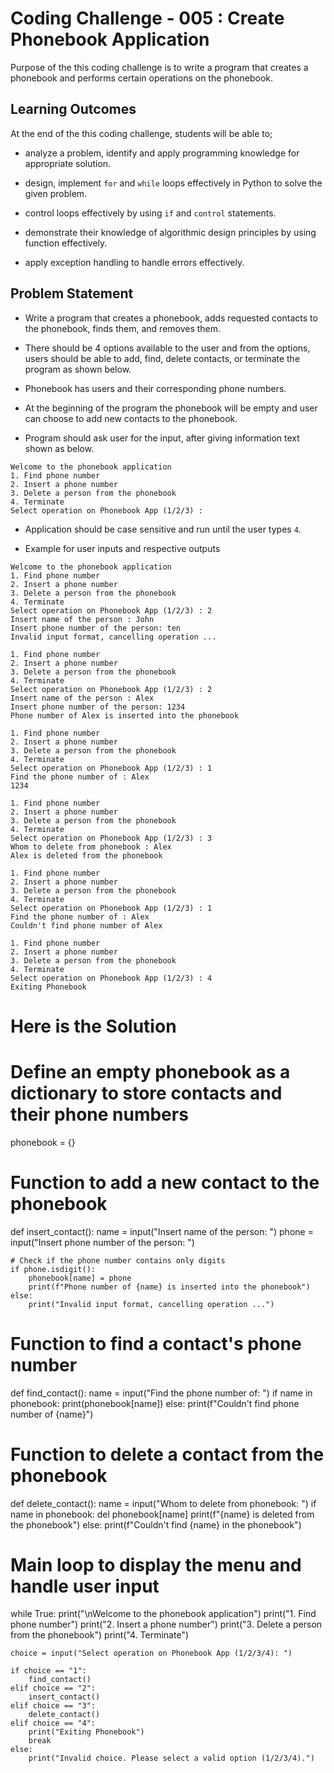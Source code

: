 # Coding Challenge - 005 : Create Phonebook Application

Purpose of the this coding challenge is to write a program that creates a phonebook and performs certain operations on the phonebook.

## Learning Outcomes

At the end of the this coding challenge, students will be able to;

- analyze a problem, identify and apply programming knowledge for appropriate solution.

- design, implement `for` and `while` loops effectively in Python to solve the given problem.

- control loops effectively by using `if` and `control` statements.

- demonstrate their knowledge of algorithmic design principles by using function effectively.

- apply exception handling to handle errors effectively.

## Problem Statement

- Write a program that creates a phonebook, adds requested contacts to the phonebook, finds them, and removes them.

- There should be 4 options available to the user and from the options, users should be able to add, find, delete contacts, or terminate the program as shown below.

- Phonebook has users and their corresponding phone numbers.

- At the beginning of the program the phonebook will be empty and user can choose to add new contacts to the phonebook.

- Program should ask user for the input, after giving information text shown as below.

```text
Welcome to the phonebook application
1. Find phone number
2. Insert a phone number
3. Delete a person from the phonebook
4. Terminate
Select operation on Phonebook App (1/2/3) :
```

- Application should be case sensitive and run until the user types `4`.

- Example for user inputs and respective outputs

```text
Welcome to the phonebook application
1. Find phone number
2. Insert a phone number
3. Delete a person from the phonebook
4. Terminate
Select operation on Phonebook App (1/2/3) : 2
Insert name of the person : John
Insert phone number of the person: ten
Invalid input format, cancelling operation ...

1. Find phone number
2. Insert a phone number
3. Delete a person from the phonebook
4. Terminate
Select operation on Phonebook App (1/2/3) : 2
Insert name of the person : Alex
Insert phone number of the person: 1234
Phone number of Alex is inserted into the phonebook

1. Find phone number
2. Insert a phone number
3. Delete a person from the phonebook
4. Terminate
Select operation on Phonebook App (1/2/3) : 1
Find the phone number of : Alex
1234

1. Find phone number
2. Insert a phone number
3. Delete a person from the phonebook
4. Terminate
Select operation on Phonebook App (1/2/3) : 3
Whom to delete from phonebook : Alex
Alex is deleted from the phonebook

1. Find phone number
2. Insert a phone number
3. Delete a person from the phonebook
4. Terminate
Select operation on Phonebook App (1/2/3) : 1
Find the phone number of : Alex
Couldn't find phone number of Alex

1. Find phone number
2. Insert a phone number
3. Delete a person from the phonebook
4. Terminate
Select operation on Phonebook App (1/2/3) : 4
Exiting Phonebook
```

# Here is the Solution

# Define an empty phonebook as a dictionary to store contacts and their phone numbers
phonebook = {}

# Function to add a new contact to the phonebook
def insert_contact():
    name = input("Insert name of the person: ")
    phone = input("Insert phone number of the person: ")
    
    # Check if the phone number contains only digits
    if phone.isdigit():
        phonebook[name] = phone
        print(f"Phone number of {name} is inserted into the phonebook")
    else:
        print("Invalid input format, cancelling operation ...")

# Function to find a contact's phone number
def find_contact():
    name = input("Find the phone number of: ")
    if name in phonebook:
        print(phonebook[name])
    else:
        print(f"Couldn't find phone number of {name}")

# Function to delete a contact from the phonebook
def delete_contact():
    name = input("Whom to delete from phonebook: ")
    if name in phonebook:
        del phonebook[name]
        print(f"{name} is deleted from the phonebook")
    else:
        print(f"Couldn't find {name} in the phonebook")

# Main loop to display the menu and handle user input
while True:
    print("\nWelcome to the phonebook application")
    print("1. Find phone number")
    print("2. Insert a phone number")
    print("3. Delete a person from the phonebook")
    print("4. Terminate")
    
    choice = input("Select operation on Phonebook App (1/2/3/4): ")
    
    if choice == "1":
        find_contact()
    elif choice == "2":
        insert_contact()
    elif choice == "3":
        delete_contact()
    elif choice == "4":
        print("Exiting Phonebook")
        break
    else:
        print("Invalid choice. Please select a valid option (1/2/3/4).")
